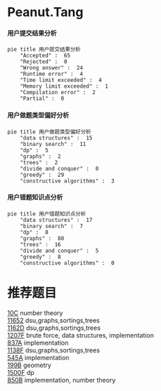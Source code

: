 # Peanut.Tang

<!-- tabs:start -->



#### **用户提交结果分析**

```mermaid
pie title 用户提交结果分析
    "Accepted" :  65
    "Rejected" :  0
    "Wrong answer" :  24
    "Runtime error" :  4
    "Time limit exceeded" :  4
    "Memory limit exceeded" :  1
    "Compilation error" :  2
    "Partial" :  0
```

#### **用户做题类型偏好分析**

```mermaid
pie title 用户做题类型偏好分析
    "data structures" :  15
    "binary search" :  11
    "dp" :  5
    "graphs" :  2
    "trees" :  2
    "divide and conquer" :  0
    "greedy" :  29
    "constructive algorithms" :  3
```
#### **用户错题知识点分析**

```mermaid
pie title 用户错题知识点分析
    "data structures" :  17
    "binary search" :  7
    "dp" :  8
    "graphs" :  80
    "trees" :  16
    "divide and conquer" :  5
    "greedy" :  8
    "constructive algorithms" :  0
```



<!-- tabs:end -->
# 推荐题目
[10C](https://codeforces.com/contest/10/problem/C)		number theory		  
[11652](https://codeforces.com/contest/1165/problem/2)		dsu,graphs,sortings,trees		  
[1162D](https://codeforces.com/contest/1162/problem/D)		dsu,graphs,sortings,trees		  
[1207F](https://codeforces.com/contest/1207/problem/F)		brute force,
                        data structures,
                        implementation		  
[837A](https://codeforces.com/contest/837/problem/A)		implementation		  
[1138F](https://codeforces.com/contest/1138/problem/F)		dsu,graphs,sortings,trees		  
[545A](https://codeforces.com/contest/545/problem/A)		implementation		  
[199B](https://codeforces.com/contest/199/problem/B)		geometry		  
[1500F](https://codeforces.com/contest/1500/problem/F)		dp		  
[850B](https://codeforces.com/contest/850/problem/B)		implementation,
                        number theory		  
